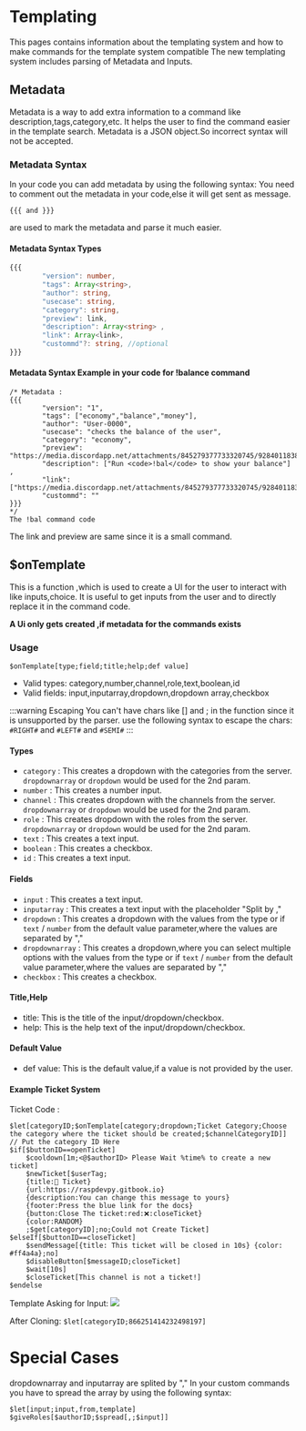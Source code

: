 # Templating
This pages contains information about the templating system and how to make commands for the template system compatible
The new templating system includes parsing of Metadata and Inputs.

## Metadata
Metadata is a way to add extra information to a command like description,tags,category,etc.
It helps the user to find the command easier in the template search.
Metadata is a JSON object.So incorrect syntax will not be accepted.

### Metadata Syntax
In your code you can add metadata by using the following syntax:
You need to comment out the metadata in your code,else it will get sent as message.
```
{{{ and }}}
``` 
are used to mark the metadata and parse it much easier.

#### Metadata Syntax Types
```ts
{{{
        "version": number,
        "tags": Array<string>,
        "author": string,
        "usecase": string,
        "category": string,
        "preview": link,
        "description": Array<string> ,
        "link": Array<link>,
        "custommd"?: string, //optional
}}}
```

#### Metadata Syntax Example in your code for !balance command
```
/* Metadata : 
{{{
        "version": "1",
        "tags": ["economy","balance","money"],
        "author": "User-0000",
        "usecase": "checks the balance of the user",
        "category": "economy",
        "preview": "https://media.discordapp.net/attachments/845279377733320745/928401183809364008/unknown.png",
        "description": ["Run <code>!bal</code> to show your balance"] ,
        "link": ["https://media.discordapp.net/attachments/845279377733320745/928401183809364008/unknown.png"],
        "custommd": ""
}}}
*/
The !bal command code
```
The link and preview are same since it is a small command.

## $onTemplate
This is a function ,which is used to create  a UI for the user to interact with like inputs,choice.
It is useful to get inputs from the user and to directly replace it in the command code.

**A Ui only gets created ,if metadata for the commands exists**

### Usage

```
$onTemplate[type;field;title;help;def value]
```

* Valid types: category,number,channel,role,text,boolean,id
* Valid fields: input,inputarray,dropdown,dropdown array,checkbox

:::warning Escaping 
You can't have chars like  [] and ; in the function since it is unsupported by the parser.
use the following syntax to escape the chars:
`#RIGHT#` and `#LEFT#` and `#SEMI#`
:::

#### Types
* `category` : This creates a dropdown with the categories from the server.  `dropdownarray` or `dropdown` would be used for the 2nd param.
* `number` : This creates a number input. 
* `channel` : This creates dropdown with the channels from the server.  `dropdownarray` or `dropdown` would be used for the 2nd param.
* `role` : This creates dropdown with the roles from the server.  `dropdownarray` or `dropdown` would be used for the 2nd param.
* `text` : This creates a text input.
* `boolean` : This creates a checkbox.
* `id` : This creates a text input.

#### Fields
* `input` : This creates a text input.
* `inputarray` : This creates a text input with the placeholder "Split by ,"
* `dropdown` : This creates a dropdown with the values from the type or if `text` / `number` from the default value parameter,where the values are separated by "," 
* `dropdownarray` : This creates a dropdown,where you can select multiple options with the values from the type or if `text` / `number` from the default value parameter,where the values are separated by ","
* `checkbox` : This creates a checkbox.

#### Title,Help
* title: This is the title of the input/dropdown/checkbox.
* help: This is the help text of the input/dropdown/checkbox.

#### Default Value
* def value: This is the default value,if a value is not provided by the user.

#### Example Ticket System

Ticket Code :
```
$let[categoryID;$onTemplate[category;dropdown;Ticket Category;Choose the category where the ticket should be created;$channelCategoryID]] // Put the category ID Here 
$if[$buttonID==openTicket]
    $cooldown[1m;<@$authorID> Please Wait %time% to create a new ticket]
    $newTicket[$userTag;
    {title:🎫 Ticket}
    {url:https://raspdevpy.gitbook.io}
    {description:You can change this message to yours}
    {footer:Press the blue link for the docs}
    {button:Close The ticket:red:❌:closeTicket}
    {color:RANDOM}
    ;$get[categoryID];no;Could not Create Ticket]
$elseIf[$buttonID==closeTicket]
    $sendMessage[{title: This ticket will be closed in 10s} {color: #ff4a4a};no]
    $disableButton[$messageID;closeTicket]
    $wait[10s]
    $closeTicket[This channel is not a ticket!]
$endelse
```
Template Asking for Input:
![](https://i.ibb.co/LQnfhh3/image.png)


After Cloning: `$let[categoryID;866251414232498197]`

# Special Cases 
dropdownarray and inputarray are splited by ","
In your custom commands you have to spread the array by using the following syntax:
```
$let[input;input,from,template]
$giveRoles[$authorID;$spread[,;$input]]
```
